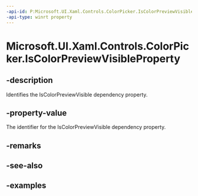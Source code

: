 ```yaml
---
-api-id: P:Microsoft.UI.Xaml.Controls.ColorPicker.IsColorPreviewVisibleProperty
-api-type: winrt property
---
```

<!-- Property syntax.
public DependencyProperty IsColorPreviewVisibleProperty { get; }
-->

# Microsoft.UI.Xaml.Controls.ColorPicker.IsColorPreviewVisibleProperty


## -description

Identifies the IsColorPreviewVisible dependency property.


## -property-value

The identifier for the IsColorPreviewVisible dependency property.


## -remarks


## -see-also


## -examples


